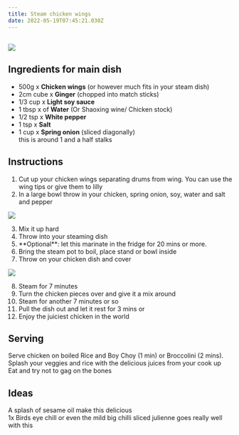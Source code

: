 ```yaml
---
title: Steam chicken wings
date: 2022-05-19T07:45:21.030Z
---
```

## 

![](/uploads/16529491859538073066207835828017.jpg#blog-image)

## Ingredients for main dish

* 500g x **Chicken wings** (or however much fits in your steam dish)
* 2cm cube x **Ginger** (chopped into match sticks)
* 1/3 cup x **Light soy sauce**
* 1 tbsp x of **Water** (Or Shaoxing wine/ Chicken stock)
* 1/2 tsp x **White pepper**
* 1 tsp x **Salt**
* 1 cup x **Spring onion** (sliced diagonally)\
  this is around 1 and a half stalks

## Instructions

1. Cut up your chicken wings separating drums from wing. You can use the wing tips or give them to lilly
2. In a large bowl throw in your chicken, spring onion, soy, water and salt and pepper
   ![](<>)

![](/uploads/20220519_175958.jpg)

3. Mix it up hard 
4. Throw into your steaming dish
5. \*\*Optional\*\*: let this marinate in the fridge for 20 mins or more. 
6. Bring the steam pot to boil, place stand or bowl inside
7. Throw on your chicken dish and cover

![](/uploads/16529478772246409024813746127719.jpg)

8. Steam for 7 minutes
9. Turn the chicken pieces over and give it a mix around
10. Steam for another 7 minutes or so
11. Pull the dish out and let it rest for 3 mins or
12. Enjoy the juiciest chicken in the world

## Serving

Serve chicken on boiled Rice and Boy Choy (1 min) or Broccolini (2 mins). \
Splash your veggies and rice with the delicious juices from your cook up\
Eat and try not to gag on the bones

## Ideas

A splash of sesame oil make this delicious\
1x Birds eye chill or even the mild big chilli sliced julienne goes really well with this
